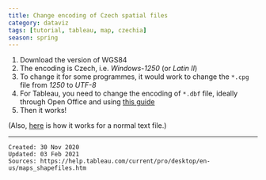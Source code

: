 ```yaml
---
title: Change encoding of Czech spatial files
category: dataviz
tags: [tutorial, tableau, map, czechia]
season: spring
---
```


1.  Download the version of WGS84
2.  The encoding is Czech, i.e. *Windows-1250* (or *Latin II*)
3.  To change it for some programmes, it would work to change the `*.cpg` file from *1250* to *UTF-8*
4.  For Tableau, you need to change the encoding of `*.dbf` file, ideally through Open Office and using [this guide](https://gis.stackexchange.com/questions/3529/which-character-encoding-is-used-by-the-dbf-file-in-shapefiles/3663#3663)
5.  Then it works!

(Also, [here](https://o106.com/konverze-kodovani-z-windows-1250-na-utf-8/) is how it works for a normal text file.)

---

    Created: 30 Nov 2020
    Updated: 03 Feb 2021
    Sources: https://help.tableau.com/current/pro/desktop/en-us/maps_shapefiles.htm
